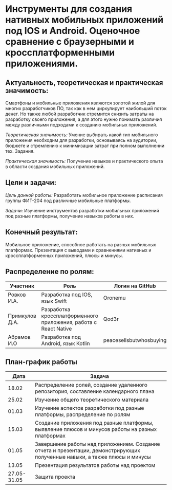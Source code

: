 # Инструменты для создания нативных мобильных приложений под IOS и Android. Оценочное сравнение с браузерными и кроссплатформенными приложениями.

## Актуальность, теоретическая и практическая значимость:
Смартфоны и мобильные приложения являются золотой жилой для многих разработчиков ПО, так как в нем циркулирует наибольший поток денег. 
Но также любой разработчик стремится снизить затраты на разработку своего приложения, а для этого нужно понимать различия между различными 
подходами к созданию мобильных приложений.

*Теоретическая значимость:* Умение выбирать какой тип мобильного приложения необходим для разработки, основываясь на аудитории, бюджете
и стремлению к минимизации затрат при полном выполнении тех. Задания.

*Практическая значимость:* Получение навыков и практического опыта в области создания мобильных приложений. 

## Цели и задачи:

*Цель данной работы:* Разработать мобильное приложение расписания группы ФИТ-204 под различные мобильные платформы.

*Задачи:* Изучение инструментов разработки мобильных приложений под разные платформы, получение навыков работы в них.

## Конечный результат:
Мобильное приложение, способное работать на разных мобильных платформах. Презентация с выводами и сравнениями нативных и кроссплатформенных приложений, плюсы и минусы.

## Распределение по ролям:

| Участник          | Роль                                                              | Логин на GitHub         |
|-------------------|-------------------------------------------------------------------|-------------------------|
| Ровков И.А.       | Разработка под IOS, язык Swift                                    | Oronemu                 |
| Примкулов Д.А.    | Разработка кроссплатформенного приложения, работа с React Native  | Qod3r                   |
| Абрамов И.О       | Разработка под Android, язык Kotlin                               | peacesellsbutwhosbuying |

## План-график работы

| Дата                 | Задача                                                                                                                      |
|----------------------|-----------------------------------------------------------------------------------------------------------------------------|
| 18.02                | Распределение ролей, создание удаленного репозитория, составление календарного плана                                        |
| 25.02                | Изучение общего теоретического материала                                                                                    |
| 01.03                | Изучение аспектов разработки под разные платформы, распределение по ролям                                                   |
| 15.03                | Создание приложения под разные платформы, выявление плюсов и минусов работы на разных платформах                            |
| 01.05                | Завершение работы над приложением. Создание отчета и презентации, демонстрирующих полученные навыки, а также плюсы и минусы |
| 13.05                | Презентация результатов работы над проектом                                                                                 |
| 27.05-31.05          | Защита проекта                                                                                                              |
